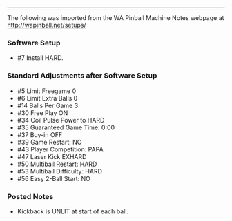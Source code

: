 ***
The following was imported from the WA Pinball Machine Notes webpage at http://wapinball.net/setups/
### Software Setup
-   #7 Install HARD.
### Standard Adjustments after Software Setup
-   #5 Limit Freegame 0
-   #6 Limit Extra Balls 0
-   #14 Balls Per Game 3
-   #30 Free Play ON
-   #34 Coil Pulse Power to HARD
-   #35 Guaranteed Game Time: 0:00
-   #37 Buy-in OFF
-   #39 Game Restart: NO
-   #43 Player Competition: PAPA
-   #47 Laser Kick EXHARD
-   #50 Multiball Restart: HARD
-   #53 Multiball Difficulty: HARD
-   #56 Easy 2-Ball Start: NO
### Posted Notes
-   Kickback is UNLIT at start of each ball.